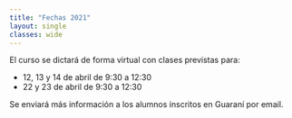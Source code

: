 ```yaml
---
title: "Fechas 2021"
layout: single
classes: wide
---
```



El curso se dictará de forma virtual con clases previstas para:
- 12, 13 y 14 de abril de 9:30 a 12:30
- 22 y 23 de abril de 9:30 a 12:30

Se enviará más información a los alumnos inscritos en Guaraní por email.
